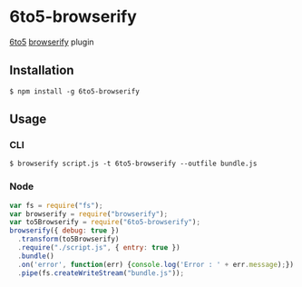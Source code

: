 # 6to5-browserify

[6to5](https://github.com/sebmck/6to5) [browserify](https://github.com/substack/node-browserify) plugin

## Installation

    $ npm install -g 6to5-browserify

## Usage

### CLI

    $ browserify script.js -t 6to5-browserify --outfile bundle.js

### Node

```javascript
var fs = require("fs");
var browserify = require("browserify");
var to5Browserify = require("6to5-browserify");
browserify({ debug: true })
  .transform(to5Browserify)
  .require("./script.js", { entry: true })
  .bundle()
  .on('error', function(err) {console.log('Error : ' + err.message);})
  .pipe(fs.createWriteStream("bundle.js"));
```
